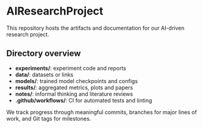 # AIResearchProject

This repository hosts the artifacts and documentation for our AI-driven research project.

## Directory overview

- **experiments/**: experiment code and reports
- **data/**: datasets or links
- **models/**: trained model checkpoints and configs
- **results/**: aggregated metrics, plots and papers
- **notes/**: informal thinking and literature reviews
- **.github/workflows/**: CI for automated tests and linting

We track progress through meaningful commits, branches for major lines of work, and Git tags for milestones.